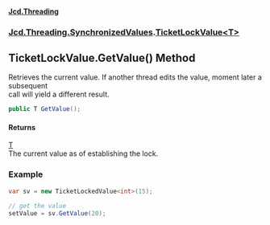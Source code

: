 #### [Jcd.Threading](index.md 'index')
### [Jcd.Threading.SynchronizedValues](Jcd.Threading.SynchronizedValues.md 'Jcd.Threading.SynchronizedValues').[TicketLockValue&lt;T&gt;](TicketLockValue_T_.md 'Jcd.Threading.SynchronizedValues.TicketLockValue<T>')

## TicketLockValue<T>.GetValue() Method

Retrieves the current value. If another thread edits the value, moment later a subsequent  
call will yield a different result.

```csharp
public T GetValue();
```

#### Returns
[T](TicketLockValue_T_.md#Jcd.Threading.SynchronizedValues.TicketLockValue_T_.T 'Jcd.Threading.SynchronizedValues.TicketLockValue<T>.T')  
The current value as of establishing the lock.

### Example
  
```csharp  
var sv = new TicketLockedValue<int>(15);  
  
// get the value  
setValue = sv.GetValue(20);  
```
